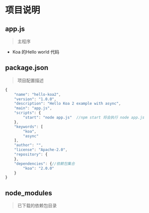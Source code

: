 # 项目说明

## app.js 
> 主程序
- Koa 的Hello world 代码

## package.json
> 项目配置描述
```javascript
{
    "name": "hello-koa2",
    "version": "1.0.0",
    "description": "Hello Koa 2 example with async",
    "main": "app.js",
    "scripts": {
        "start": "node app.js"  //npm start 将会执行 node app.js
    },
    "keywords": [
        "koa",
        "async"
    ],
    "author": "",
    "license": "Apache-2.0",
    "repository": {
    },
    "dependencies": {//依赖包集合
        "koa": "2.0.0"
    }
}


```

## node_modules
> 已下载的依赖包目录
